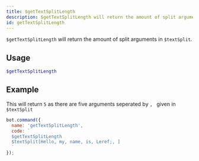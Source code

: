 ```yaml
---
title: $getTextSplitLength 
description: $getTextSplitLength will return the amount of split arguments in $textSplit
id: getTextSplitLength
---
```


`$getTextSplitLength` will return the amount of split arguments in `$textSplit`.

## Usage

```php
$getTextSplitLength
```

## Example

This will return `5` as there are five arguments seperated by `, ` given in `$textSplit`

```javascript
bot.command({
  name: 'getTextSplitLength',
  code: `
  $getTextSplitLength
  $textSplit[Hello, my, name, is, Leref;, ]
  `
});
```
